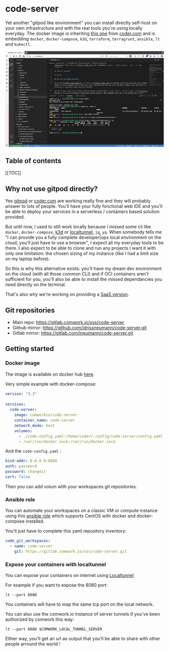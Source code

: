 # code-server

Yet another "gitpod like environment" you can install directly self-host on your own infrastructure and with the real tools you're using locally everyday. The docker image is inheriting [this one](https://hub.docker.com/r/codercom/code-server) from [coder.com](https://coder.com) and is embedding `docker`, `docker-compose`, `k3d`, `terraform`, `terragrunt`, `ansible`, `lt` and `kubectl`.

![code-server](./assets/code-server.png)

## Table of contents

[[_TOC_]]

## Why not use gitpod directly?

Yes [gitpod](https://www.gitpod.io) or [coder.com](https://coder.com) are working really fine and they will probably answer to lots of people. You'll have your fully fonctional web IDE and you'll be able to deploy your services in a serverless / containers based solution provided.

But until now, I used to still work locally because I missed some cli like `docker`, `docker-compose`, [k3d](https://k3d.io) or [localtunnel](https://localtunnel.github.io/www/), `jq`, `yq`. When somebody tells me "I can provide you a fully complete developer|ops local environment on the cloud, you'll just have to use a browser", I expect all my everyday tools to be there. I also expect to be able to clone and run any projects I want it with only one limitation: the chosen sizing of my instance (like I had a limit size on my laptop before).

So this is why this alternative exists: you'll have my dream dev environment on the cloud (with all those common CLI) and if OCI containers aren't sufficient for you, you'll also be able to install the missed dependancies you need directly on the terminal.

That's also why we're working on providing a [SaaS version](https://code.comwork.io).

## Git repositories

* Main repo: https://gitlab.comwork.io/oss/code-server
* Github mirror: https://github.com/idrissneumann/code-server.git
* Gitlab mirror: https://gitlab.com/ineumann/code-server.git

## Getting started

### Docker image

The image is available on docker hub [here](https://hub.docker.com/repository/docker/comworkio/code-server).

Very simple example with docker-compose:

```yaml
version: "3.3"

services: 
  code-server:
    image: comworkio/code-server
    container_name: code-server
    network_mode: host
    volumes:
      - ./code-config.yaml:/home/coder/.config/code-server/config.yaml:z
      - /var/run/docker.sock:/var/run/docker.sock
```

And the `code-config.yaml` :

```yaml
bind-addr: 0.0.0.0:8080
auth: password
password: changeit
cert: false
```

Then you can add volum with your workspaces git repositories.

### Ansible role

You can automate your workspaces on a classic VM or compute instance using this [ansible role](./ansible/roles/code) which supports CentOS with docker and docker-compose installed.

You'll just have to complete this yaml repository inventory:

```yaml
code_git_workspaces:
  - name: code-server
    git: https://gitlab.comwork.io/oss/code-server.git
```

### Expose your containers with localtunnel

You can expose your containers on internet using [Localtunnel](https://localtunnel.github.io/www/)

For example if you want to expose the 8080 port:

```shell
lt --port 8080
```

You containers will have to map the same tcp port on the local network.

You can also use the comwork.io instance of server tunnels if you've been authorized by comwork this way:

```shell
lt --port 8080 $COMWORK_LOCAL_TUNNEL_SERVER
```

Either way, you'll get an url as output that you'll be able to share with other people arround the world !
